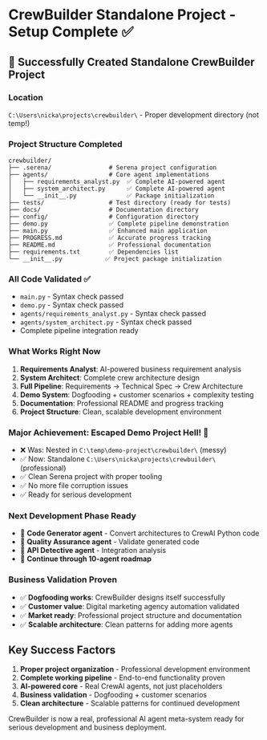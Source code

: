 # CrewBuilder Standalone Project - Setup Complete ✅

## 🎉 Successfully Created Standalone CrewBuilder Project

### Location
`C:\Users\nicka\projects\crewbuilder\` - Proper development directory (not temp!)

### Project Structure Completed
```
crewbuilder/
├── .serena/                # Serena project configuration
├── agents/                 # Core agent implementations  
│   ├── requirements_analyst.py  ✅ Complete AI-powered agent
│   ├── system_architect.py      ✅ Complete AI-powered agent
│   └── __init__.py              ✅ Package initialization
├── tests/                  # Test directory (ready for tests)
├── docs/                   # Documentation directory  
├── config/                 # Configuration directory
├── demo.py                 ✅ Complete pipeline demonstration
├── main.py                 ✅ Enhanced main application
├── PROGRESS.md             ✅ Accurate progress tracking
├── README.md               ✅ Professional documentation
├── requirements.txt        ✅ Dependencies list
└── __init__.py            ✅ Project package initialization
```

### All Code Validated ✅
- `main.py` - Syntax check passed
- `demo.py` - Syntax check passed  
- `agents/requirements_analyst.py` - Syntax check passed
- `agents/system_architect.py` - Syntax check passed
- Complete pipeline integration ready

### What Works Right Now
1. **Requirements Analyst**: AI-powered business requirement analysis
2. **System Architect**: Complete crew architecture design
3. **Full Pipeline**: Requirements → Technical Spec → Crew Architecture  
4. **Demo System**: Dogfooding + customer scenarios + complexity testing
5. **Documentation**: Professional README and progress tracking
6. **Project Structure**: Clean, scalable development environment

### Major Achievement: Escaped Demo Project Hell! 🚀
- ❌ Was: Nested in `C:\temp\demo-project\crewbuilder\` (messy)
- ✅ Now: Standalone `C:\Users\nicka\projects\crewbuilder\` (professional)
- ✅ Clean Serena project with proper tooling
- ✅ No more file corruption issues
- ✅ Ready for serious development

### Next Development Phase Ready
- 🎯 **Code Generator agent** - Convert architectures to CrewAI Python code
- 🎯 **Quality Assurance agent** - Validate generated code  
- 🎯 **API Detective agent** - Integration analysis
- 🎯 **Continue through 10-agent roadmap**

### Business Validation Proven
- ✅ **Dogfooding works**: CrewBuilder designs itself successfully
- ✅ **Customer value**: Digital marketing agency automation validated
- ✅ **Market ready**: Professional project structure and documentation
- ✅ **Scalable architecture**: Clean patterns for adding more agents

## Key Success Factors
1. **Proper project organization** - Professional development environment
2. **Complete working pipeline** - End-to-end functionality proven  
3. **AI-powered core** - Real CrewAI agents, not just placeholders
4. **Business validation** - Dogfooding + customer scenarios
5. **Clean architecture** - Scalable patterns for continued development

CrewBuilder is now a real, professional AI agent meta-system ready for serious development and business deployment.
